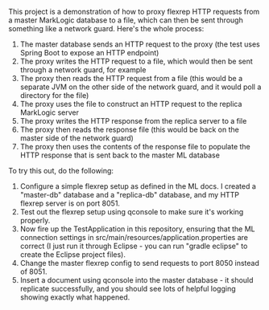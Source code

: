 This project is a demonstration of how to proxy flexrep HTTP requests from a master MarkLogic database to a file, which can then be 
sent through something like a network guard. Here's the whole process:

1. The master database sends an HTTP request to the proxy (the test uses Spring Boot to expose an HTTP endpoint)
1. The proxy writes the HTTP request to a file, which would then be sent through a network guard, for example
1. The proxy then reads the HTTP request from a file (this would be a separate JVM on the other side of the network
guard, and it would poll a directory for the file)
1. The proxy uses the file to construct an HTTP request to the replica MarkLogic server
1. The proxy writes the HTTP response from the replica server to a file
1. The proxy then reads the response file (this would be back on the master side of the network guard)
1. The proxy then uses the contents of the response file to populate the HTTP response that is sent back to the master ML database

To try this out, do the following:

1. Configure a simple flexrep setup as defined in the ML docs. I created a "master-db" database and a "replica-db" database, 
and my HTTP flexrep server is on port 8051.
1. Test out the flexrep setup using qconsole to make sure it's working properly. 
1. Now fire up the TestApplication in this repository, ensuring that the ML connection settings in src/main/resources/application.properties
are correct (I just run it through Eclipse - you can run "gradle eclipse" to create the Eclipse project files).
1. Change the master flexrep config to send requests to port 8050 instead of 8051.
1. Insert a document using qconsole into the master database - it should replicate successfully, and you should see lots of
helpful logging showing exactly what happened.
